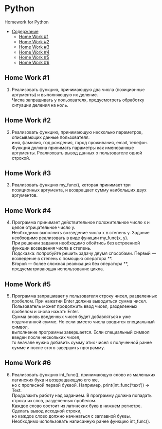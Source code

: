 # Python
Homework for Python

   * [Содержание](#table-of-contents)
      * [Home Work #1](#Home-Work-1)
      * [Home Work #2](#Home-Work-2)
      * [Home Work #3](#Home-Work-3)
      * [Home Work #4](#Home-Work-4)
      * [Home Work #5](#Home-Work-5)
      * [Home Work #6](#Home-Work-6)
      
      

## Home Work #1
1. Реализовать функцию, принимающую два числа (позиционные аргументы) и выполняющую их деление. <br>
Числа запрашивать у пользователя, предусмотреть обработку ситуации деления на ноль.<br>

## Home Work #2
2. Реализовать функцию, принимающую несколько параметров, описывающих данные пользователя: <br>
имя, фамилия, год рождения, город проживания, email, телефон. <br>
Функция должна принимать параметры как именованные аргументы. Реализовать вывод данных о пользователе одной строкой.<br>

## Home Work #3
3. Реализовать функцию my_func(), которая принимает три позиционных аргумента, и возвращает сумму наибольших двух аргументов.<br>

## Home Work #4
4. Программа принимает действительное положительное число x и целое отрицательное число y.<br> 
Необходимо выполнить возведение числа x в степень y. Задание необходимо реализовать в виде функции my_func(x, y). <br>
При решении задания необходимо обойтись без встроенной функции возведения числа в степень.<br>
Подсказка: попробуйте решить задачу двумя способами. Первый — возведение в степень с помощью оператора **. <br>
Второй — более сложная реализация без оператора **, предусматривающая использование цикла.<br>

## Home Work #5
5. Программа запрашивает у пользователя строку чисел, разделенных пробелом. При нажатии Enter должна выводиться сумма чисел.<br>
 Пользователь может продолжить ввод чисел, разделенных пробелом и снова нажать Enter. <br>
 Сумма вновь введенных чисел будет добавляться к уже подсчитанной сумме. Но если вместо числа вводится специальный символ, <br>
 выполнение программы завершается. Если специальный символ введен после нескольких чисел, <br>
 то вначале нужно добавить сумму этих чисел к полученной ранее сумме и после этого завершить программу.<br>

## Home Work #6
6. Реализовать функцию int_func(), принимающую слово из маленьких латинских букв и возвращающую его же, <br>
но с прописной первой буквой. Например, print(int_func(‘text’)) -> Text.<br>
Продолжить работу над заданием. В программу должна попадать строка из слов, разделенных пробелом. <br>
Каждое слово состоит из латинских букв в нижнем регистре. Сделать вывод исходной строки,<br>
 но каждое слово должно начинаться с заглавной буквы. Необходимо использовать написанную ранее функцию int_func().<br>

